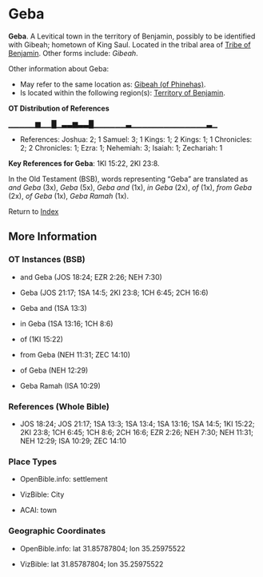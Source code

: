 # Geba
**Geba**. 
A Levitical town in the territory of Benjamin, possibly to be identified with Gibeah; hometown of King Saul. 
Located in the tribal area of [Tribe of Benjamin](../../../groups/md/acai/Benjamin.md). 
Other forms include: 
*Gibeah*. 




Other information about Geba:


* May refer to the same location as: 
[Gibeah (of Phinehas)](Gibeah.2.md). 
* Is located within the following region(s): 
[Territory of Benjamin](TerritoryOfBenjamin.md). 


**OT Distribution of References**

▁▁▁▁▁▆▁▁█▁▃▃▆▃▃█▁▁▁▁▁▁▃▁▁▁▁▁▁▁▁▁▁▁▁▁▁▃▁
* References: Joshua: 2; 1 Samuel: 3; 1 Kings: 1; 2 Kings: 1; 1 Chronicles: 2; 2 Chronicles: 1; Ezra: 1; Nehemiah: 3; Isaiah: 1; Zechariah: 1



**Key References for Geba**: 
1KI 15:22, 2KI 23:8. 


In the Old Testament (BSB), words representing “Geba” are translated as 
*and Geba* (3x), *Geba* (5x), *Geba and* (1x), *in Geba* (2x), *of* (1x), *from Geba* (2x), *of Geba* (1x), *Geba Ramah* (1x). 




Return to [Index](00-Index.md)

## More Information

### OT Instances (BSB)

* and Geba (JOS 18:24; EZR 2:26; NEH 7:30)

* Geba (JOS 21:17; 1SA 14:5; 2KI 23:8; 1CH 6:45; 2CH 16:6)

* Geba and (1SA 13:3)

* in Geba (1SA 13:16; 1CH 8:6)

* of (1KI 15:22)

* from Geba (NEH 11:31; ZEC 14:10)

* of Geba (NEH 12:29)

* Geba Ramah (ISA 10:29)



### References (Whole Bible)

* JOS 18:24; JOS 21:17; 1SA 13:3; 1SA 13:4; 1SA 13:16; 1SA 14:5; 1KI 15:22; 2KI 23:8; 1CH 6:45; 1CH 8:6; 2CH 16:6; EZR 2:26; NEH 7:30; NEH 11:31; NEH 12:29; ISA 10:29; ZEC 14:10


### Place Types

* OpenBible.info: settlement

* VizBible: City

* ACAI: town



### Geographic Coordinates

* OpenBible.info: lat 31.85787804; lon 35.25975522

* VizBible: lat 31.85787804; lon 35.25975522




